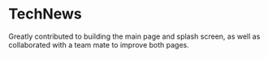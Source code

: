 # TechNews


Greatly contributed to building the main page and splash screen, as well as collaborated with a team mate to improve both pages. 
